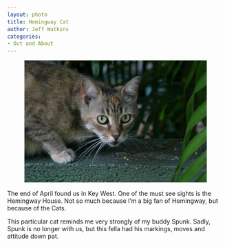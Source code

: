 ```yaml
---
layout: photo
title: Hemingway Cat
author: Jeff Watkins
categories:
- Out and About
---
```


<figure><img class="photo" src="/photos/IMG_2039.jpg"></figure>

The end of April found us in Key West. One of the must see sights is the
Hemingway House. Not so much because I’m a big fan of Hemingway, but because
of the Cats.

This particular cat reminds me very strongly of my buddy Spunk. Sadly, Spunk
is no longer with us, but this fella had his markings, moves and attitude down
pat.

